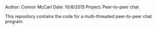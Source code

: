 Author: Connor McCarl
Date: 10/8/2015
Project: Peer-to-peer chat

This repository contains the code for a multi-threaded peer-to-peer chat program.

